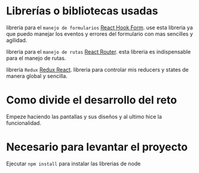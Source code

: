 # Librerías o bibliotecas usadas

libreria para el `manejo de formularios` [React Hook Form](https://react-hook-form.com/get-started).
use esta libreria ya que puedo manejar los eventos y errores del formulario con mas sencilles y agilidad.

libreria para el `manejo de rutas` [React Router](https://reactrouter.com/web/guides/quick-start).
esta libreria es indispensable para el manejo de rutas.

libreria `Redux` [Redux React](https://react-redux.js.org/).
libreria para controlar mis reducers y states de manera global y sencilla.

# Como divide el desarrollo del reto

Empeze haciendo las pantallas y sus diseños y al ultimo hice la funcionalidad.

# Necesario para levantar el proyecto

Ejecutar `npm install` para instalar las librerias de node
